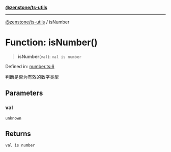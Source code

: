 [**@zenstone/ts-utils**](../README.md)

***

[@zenstone/ts-utils](../globals.md) / isNumber

# Function: isNumber()

> **isNumber**(`val`): `val is number`

Defined in: [number.ts:6](https://github.com/janpoem/ts-utils/blob/df5fa129179bf9218996bf53428f8189a02eea4a/src/number.ts#L6)

判断是否为有效的数字类型

## Parameters

### val

`unknown`

## Returns

`val is number`
